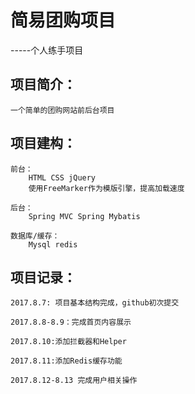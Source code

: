 # 简易团购项目

-----个人练手项目

## 项目简介：
    
    一个简单的团购网站前后台项目
    

## 项目建构：
    
    前台：
        HTML CSS jQuery
        使用FreeMarker作为模版引擎，提高加载速度
    
    后台：
        Spring MVC Spring Mybatis
        
    数据库/缓存：
        Mysql redis
    
## 项目记录：
    
    2017.8.7: 项目基本结构完成，github初次提交
    
    2017.8.8-8.9：完成首页内容展示
    
    2017.8.10:添加拦截器和Helper
    
    2017.8.11:添加Redis缓存功能
    
    2017.8.12-8.13 完成用户相关操作
    